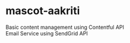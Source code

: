 # mascot-aakriti
Basic content management using Contentful API<br>
Email Service using SendGrid API
